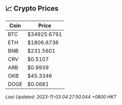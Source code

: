 ## 📈 Crypto Prices

| Coin | Price |
| ---- | ----- |
| BTC | $34925.6791 |
| ETH | $1806.6736 |
| BNB | $231.5601 |
| CRV | $0.5107 |
| ARB | $0.9939 |
| OKB | $45.3346 |
| DOGE | $0.0681 |

_Last Updated: 2023-11-03 04:27:50.044 +0800 HKT_